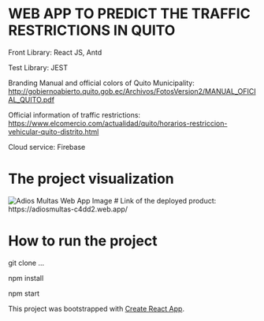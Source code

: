 # WEB APP TO PREDICT THE TRAFFIC RESTRICTIONS IN QUITO
Front Library: React JS, Antd

Test Library: JEST

Branding Manual and official colors of Quito Municipality: http://gobiernoabierto.quito.gob.ec/Archivos/FotosVersion2/MANUAL_OFICIAL_QUITO.pdf

Official information of traffic restrictions: https://www.elcomercio.com/actualidad/quito/horarios-restriccion-vehicular-quito-distrito.html

Cloud service: Firebase

# The project visualization
<img src="https://firebasestorage.googleapis.com/v0/b/adiosmultas-c4dd2.appspot.com/o/adiosmultas.png?alt=media&token=2f8865ee-3388-4ed0-a9ac-f3686181c014"  alt="Adios Multas Web App Image"/>
# Link of the deployed product:
 https://adiosmultas-c4dd2.web.app/


# How to run the project

git clone ...

npm install

npm start

This project was bootstrapped with [Create React App](https://github.com/facebook/create-react-app).

